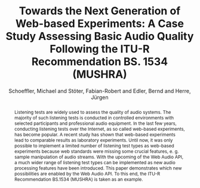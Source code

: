--- 
title: "Towards the Next Generation of Web-based Experiments: A Case Study Assessing Basic Audio Quality Following the ITU-R Recommendation BS. 1534 (MUSHRA)" 
abstract: "Listening tests are widely used to assess the quality of audio systems. The majority of such listening tests is conducted in controlled environments with selected participants and professional audio equipment. In the last few years, conducting listening tests over the Internet, as so called web-based experiments, has become popular. A recent study has shown that web-based experiments lead to comparable results as laboratory experiments. Until now, it was only possible to implement a limited number of listening test types as web-based experiments because web standards were missing some crucial features, e. g. sample manipulation of audio streams. With the upcoming of the Web Audio API, a much wider range of listening test types can be implemented as new audio processing features have been introduced. This paper demonstrates which new possibilities are enabled by the Web Audio API. To this end, the ITU-R Recommendation BS.1534 (MUSHRA) is taken as an example." 
address: "Paris, France" 
author: "Schoeffler, Michael and Stöter, Fabian-Robert and Edler, Bernd and Herre, Jürgen"
webAuthor: "Michael Schoeffler, Fabian-Robert Stöter, Bernd Edler, Jürgen Herre" 
booktitle: "Proceedings of the International Web Audio Conference" 
editor: "Goldszmidt, Samuel and Schnell, Norbert and Saiz, Victor and Matuszewski, Benjamin" 
month: "January"
pages: "" 
publisher: "IRCAM" 
series: "WAC '15"
track: "Paper"  
year: "2015" 
id: "2015_8" 
tags: year2015
media: https://medias.ircam.fr/x5feecb 
pdflink: /_data/papers/pdf/2015/2015_8.pdf
ISSN: 2663-5844
---
